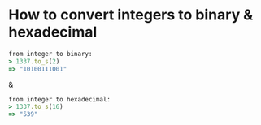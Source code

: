 # How to convert integers to binary & hexadecimal

```ruby
from integer to binary:
> 1337.to_s(2)
=> "10100111001"
```
&
```ruby
from integer to hexadecimal:
> 1337.to_s(16)
=> "539"
```